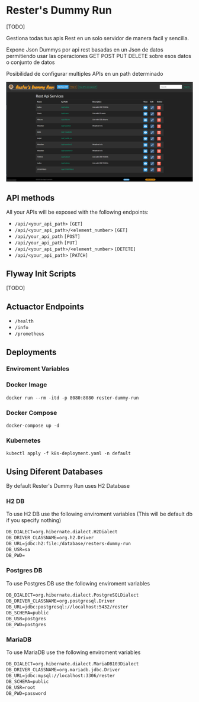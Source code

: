 # Rester's Dummy Run

[TODO]

Gestiona todas tus apis Rest en un solo servidor de manera facil y sencilla.

Expone Json Dummys por api rest basadas en un Json de datos permitiendo usar
las operaciones GET POST PUT DELETE sobre esos datos o conjunto de datos

Posibilidad de configurar multiples APIs en un path determinado

![Reste's UI](assets/resters-ui.png)

## API methods
All your APIs will be exposed with the following endpoints:

* `/api/<your_api_path>` `[GET]`
* `/api/<your_api_path>/<element_number>` `[GET]`
* `/api/your_api_path` `[POST]`
* `/api/your_api_path` `[PUT]`
* `/api/<your_api_path>/<element_number>` `[DETETE]`
* `/api/<your_api_path>` `[PATCH]`

## Flyway Init Scripts
[TODO]

## Actuactor Endpoints
* `/health`
* `/info`
* `/prometheus`

## Deployments

### Enviroment Variables



### Docker Image

```
docker run --rm -itd -p 8080:8080 rester-dummy-run
```
### Docker Compose

```
docker-compose up -d
```

### Kubernetes

```
kubectl apply -f k8s-deployment.yaml -n default
```

## Using Diferent Databases

By default Rester's Dummy Run uses H2 Database

### H2 DB
To use H2 DB use the following enviroment variables
(This will be default db if you specify nothing)

```
DB_DIALECT=org.hibernate.dialect.H2Dialect
DB_DRIVER_CLASSNAME=org.h2.Driver
DB_URL=jdbc:h2:file:/database/resters-dummy-run
DB_USR=sa
DB_PWD=
```

### Postgres DB
To use Postgres DB use the following enviroment variables

```
DB_DIALECT=org.hibernate.dialect.PostgreSQLDialect
DB_DRIVER_CLASSNAME=org.postgresql.Driver
DB_URL=jdbc:postgresql://localhost:5432/rester
DB_SCHEMA=public
DB_USR=postgres
DB_PWD=postgres
```

### MariaDB
To use MariaDB use the following enviroment variables

```
DB_DIALECT=org.hibernate.dialect.MariaDB103Dialect
DB_DRIVER_CLASSNAME=org.mariadb.jdbc.Driver
DB_URL=jdbc:mysql://localhost:3306/rester
DB_SCHEMA=public
DB_USR=root
DB_PWD=password
```